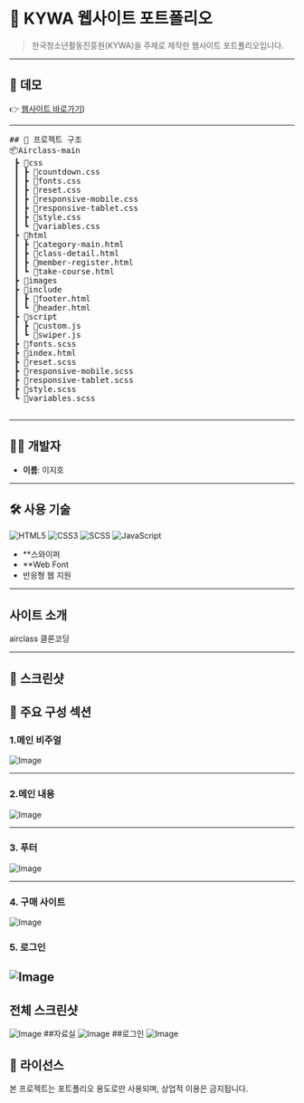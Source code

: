 

 # 🎨 KYWA 웹사이트 포트폴리오

> 한국청소년활동진흥원(KYWA)을 주제로 제작한 웹사이트 포트폴리오입니다.

---

## 🔗 데모

👉 [웹사이트 바로가기](https://siblin123.github.io/AirClass/))  

---
<pre>
## 📁 프로젝트 구조
📦Airclass-main
 ┣ 📂css
 ┃ ┣ 📜countdown.css
 ┃ ┣ 📜fonts.css
 ┃ ┣ 📜reset.css
 ┃ ┣ 📜responsive-mobile.css
 ┃ ┣ 📜responsive-tablet.css
 ┃ ┣ 📜style.css
 ┃ ┗ 📜variables.css
 ┣ 📂html
 ┃ ┣ 📜category-main.html
 ┃ ┣ 📜class-detail.html
 ┃ ┣ 📜member-register.html
 ┃ ┗ 📜take-course.html
 ┣ 📂images
 ┣ 📂include
 ┃ ┣ 📜footer.html
 ┃ ┗ 📜header.html
 ┣ 📂script
 ┃ ┣ 📜custom.js
 ┃ ┗ 📜swiper.js
 ┣ 📜fonts.scss
 ┣ 📜index.html
 ┣ 📜reset.scss
 ┣ 📜responsive-mobile.scss
 ┣ 📜responsive-tablet.scss
 ┣ 📜style.scss
 ┗ 📜variables.scss
        
</pre>



---

## 🧑‍💻 개발자

- **이름**: 이지호  

---

## 🛠️ 사용 기술
![HTML5](https://img.shields.io/badge/HTML5-E34F26?style=for-the-badge&logo=html5&logoColor=white)
![CSS3](https://img.shields.io/badge/CSS3-1572B6?style=for-the-badge&logo=css3&logoColor=white)
![SCSS](https://img.shields.io/badge/SCSS-CC6699?style=for-the-badge&logo=sass&logoColor=white)
![JavaScript](https://img.shields.io/badge/JavaScript-F7DF1E?style=for-the-badge&logo=javascript&logoColor=black)



- **스와이퍼
- **Web Font
- 반응형 웹 지원

---

## 사이트 소개
airclass 클론코딩


---

## 📸 스크린샷





## 📌 주요 구성 섹션

### 1.메인 비주얼  


![Image](https://github.com/user-attachments/assets/4677cd60-419e-4f71-967a-6837f4654f03)

---
### 2.메인 내용   
![Image](https://github.com/user-attachments/assets/715d4cfe-1c00-4068-a24a-9dee38b031ac)

---

### 3. 푸터  
![Image](https://github.com/user-attachments/assets/0c27deff-886e-4c8d-8158-db79d2c781af)

---

### 4. 구매 사이트  
![Image](https://github.com/user-attachments/assets/5fb81600-d457-4b97-998a-5ce801e21923)

### 5. 로그인  
![Image](https://github.com/user-attachments/assets/3e59f48f-ed53-4767-b741-2e346abd1458)
---

## 전체 스크린샷
![Image](https://github.com/user-attachments/assets/38d06cc3-bb7a-4adb-a7d3-cf76010797c5)
##자료실
![Image](https://github.com/user-attachments/assets/2447bf6b-7d4c-4921-beb7-6a09b034f992)
##로그인
![Image](https://github.com/user-attachments/assets/09ebc7d0-d8e2-4dff-be42-13c034601cf0)

## 📝 라이선스

본 프로젝트는 포트폴리오 용도로만 사용되며, 상업적 이용은 금지됩니다.
